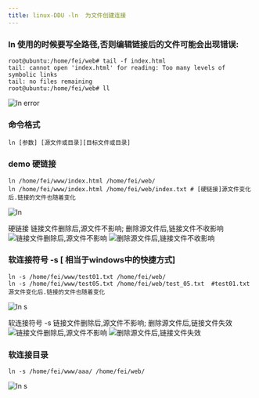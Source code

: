 ```yaml
---
title: linux-DDU -ln  为文件创建连接  
---
```

### ln 使用的时候要写全路径,否则编辑链接后的文件可能会出现错误:

```
root@ubuntu:/home/fei/web# tail -f index.html 
tail: cannot open 'index.html' for reading: Too many levels of symbolic links
tail: no files remaining
root@ubuntu:/home/fei/web# ll
```

![ln error](/img/ubuntu/linux_command/linux_ln/error.png "ln error")

### 命令格式
```
ln [参数] [源文件或目录][目标文件或目录]
```

### demo 硬链接
```
ln /home/fei/www/index.html /home/fei/web/    
ln /home/fei/www/index.html /home/fei/web/index.txt # [硬链接]源文件变化后.链接的文件也随着变化
```

![ln](/img/ubuntu/linux_command/linux_ln/ln.png "ln")

硬链接
链接文件删除后,源文件不影响; 
删除源文件后,链接文件不收影响
![链接文件删除后,源文件不影响](/img/ubuntu/linux_command/linux_ln/ln_001.png "链接文件删除后,源文件不影响")
![删除源文件后,链接文件不收影响](/img/ubuntu/linux_command/linux_ln/ln_002.png "删除源文件后,链接文件不收影响")


### 软连接符号 -s   [ 相当于windows中的快捷方式]
```
ln -s /home/fei/www/test01.txt /home/fei/web/
ln -s /home/fei/www/test05.txt /home/fei/web/test_05.txt  #test01.txt 源文件变化后.链接的文件也随着变化
```

![ln s](/img/ubuntu/linux_command/linux_ln/ln_s.png "ln s 软连接符号")

软连接符号 -s
链接文件删除后,源文件不影响; 
删除源文件后,链接文件失效
![链接文件删除后,源文件不影响](/img/ubuntu/linux_command/linux_ln/ln_01.png "链接文件删除后,源文件不影响")
![删除源文件后,链接文件失效](/img/ubuntu/linux_command/linux_ln/ln_02.png "删除源文件后,链接文件失效")

### 软连接目录

```
ln -s /home/fei/www/aaa/ /home/fei/web/
```

![ln s](/img/ubuntu/linux_command/linux_ln/ln_s_dir.png "ln s 软连接符号")





































































